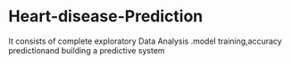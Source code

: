 # Heart-disease-Prediction
It consists of complete exploratory Data Analysis .model training,accuracy predictionand building a predictive system
